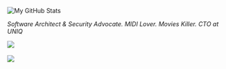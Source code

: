 <p>
<img  alt="My GitHub Stats" src="https://awesome-github-stats.azurewebsites.net/user-stats/gabamnml?cardType=level&theme=github-dark&showIcons=false&Title=DD272700" />
</p>

<i>Software Architect & Security Advocate. MIDI Lover. Movies Killer. CTO at UNIQ</i>

<p>
  <a href="https://twitter.com/intent/follow?screen_name=gabamnml">
    <img src="https://img.shields.io/twitter/follow/gabamnml?style=social">
  </a>
  </br>
  </br>
  <a href="https://www.paypal.me/gabamnml">
    <img src="https://img.shields.io/badge/Donate-PayPal-blue">
  </a>
</p>


